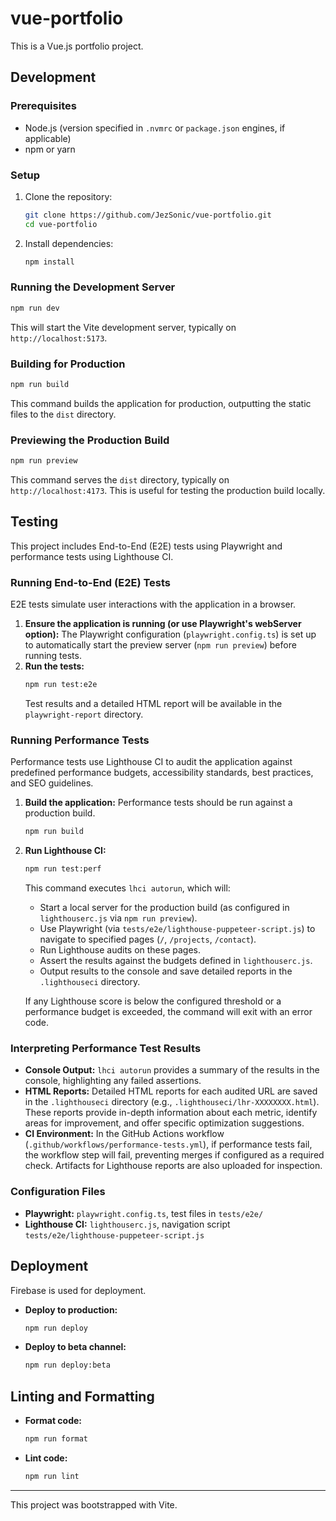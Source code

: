 # vue-portfolio

This is a Vue.js portfolio project.

## Development

### Prerequisites
- Node.js (version specified in `.nvmrc` or `package.json` engines, if applicable)
- npm or yarn

### Setup
1. Clone the repository:
   ```bash
   git clone https://github.com/JezSonic/vue-portfolio.git
   cd vue-portfolio
   ```
2. Install dependencies:
   ```bash
   npm install
   ```

### Running the Development Server
```bash
npm run dev
```
This will start the Vite development server, typically on `http://localhost:5173`.

### Building for Production
```bash
npm run build
```
This command builds the application for production, outputting the static files to the `dist` directory.

### Previewing the Production Build
```bash
npm run preview
```
This command serves the `dist` directory, typically on `http://localhost:4173`. This is useful for testing the production build locally.

## Testing

This project includes End-to-End (E2E) tests using Playwright and performance tests using Lighthouse CI.

### Running End-to-End (E2E) Tests
E2E tests simulate user interactions with the application in a browser.

1. **Ensure the application is running (or use Playwright's webServer option):**
   The Playwright configuration (`playwright.config.ts`) is set up to automatically start the preview server (`npm run preview`) before running tests.
2. **Run the tests:**
   ```bash
   npm run test:e2e
   ```
   Test results and a detailed HTML report will be available in the `playwright-report` directory.

### Running Performance Tests
Performance tests use Lighthouse CI to audit the application against predefined performance budgets, accessibility standards, best practices, and SEO guidelines.

1. **Build the application:**
   Performance tests should be run against a production build.
   ```bash
   npm run build
   ```
2. **Run Lighthouse CI:**
   ```bash
   npm run test:perf
   ```
   This command executes `lhci autorun`, which will:
    - Start a local server for the production build (as configured in `lighthouserc.js` via `npm run preview`).
    - Use Playwright (via `tests/e2e/lighthouse-puppeteer-script.js`) to navigate to specified pages (`/`, `/projects`, `/contact`).
    - Run Lighthouse audits on these pages.
    - Assert the results against the budgets defined in `lighthouserc.js`.
    - Output results to the console and save detailed reports in the `.lighthouseci` directory.

   If any Lighthouse score is below the configured threshold or a performance budget is exceeded, the command will exit with an error code.

### Interpreting Performance Test Results
- **Console Output:** `lhci autorun` provides a summary of the results in the console, highlighting any failed assertions.
- **HTML Reports:** Detailed HTML reports for each audited URL are saved in the `.lighthouseci` directory (e.g., `.lighthouseci/lhr-XXXXXXXX.html`). These reports provide in-depth information about each metric, identify areas for improvement, and offer specific optimization suggestions.
- **CI Environment:** In the GitHub Actions workflow (`.github/workflows/performance-tests.yml`), if performance tests fail, the workflow step will fail, preventing merges if configured as a required check. Artifacts for Lighthouse reports are also uploaded for inspection.

### Configuration Files
- **Playwright:** `playwright.config.ts`, test files in `tests/e2e/`
- **Lighthouse CI:** `lighthouserc.js`, navigation script `tests/e2e/lighthouse-puppeteer-script.js`

## Deployment
Firebase is used for deployment.
- **Deploy to production:**
  ```bash
  npm run deploy
  ```
- **Deploy to beta channel:**
  ```bash
  npm run deploy:beta
  ```

## Linting and Formatting
- **Format code:**
  ```bash
  npm run format
  ```
- **Lint code:**
  ```bash
  npm run lint
  ```
---

This project was bootstrapped with Vite.
